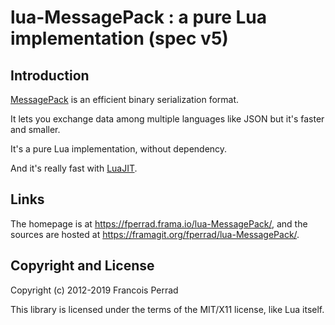 lua-MessagePack : a pure Lua implementation (spec v5)
=====================================================

Introduction
------------

[MessagePack](http://msgpack.org/) is an efficient binary serialization format.

It lets you exchange data among multiple languages like JSON but it's faster and smaller.

It's a pure Lua implementation, without dependency.

And it's really fast with [LuaJIT](http://luajit.org).

Links
-----

The homepage is at <https://fperrad.frama.io/lua-MessagePack/>,
and the sources are hosted at <https://framagit.org/fperrad/lua-MessagePack/>.

Copyright and License
---------------------

Copyright (c) 2012-2019 Francois Perrad

This library is licensed under the terms of the MIT/X11 license, like Lua itself.

